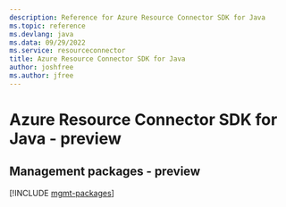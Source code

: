 ```yaml
---
description: Reference for Azure Resource Connector SDK for Java
ms.topic: reference
ms.devlang: java
ms.data: 09/29/2022
ms.service: resourceconnector
title: Azure Resource Connector SDK for Java
author: joshfree
ms.author: jfree
---
```

# Azure Resource Connector SDK for Java - preview

## Management packages - preview
[!INCLUDE [mgmt-packages](resource-connector-mgmt-index.md)]